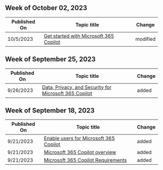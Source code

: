 <!-- This file is generated automatically each week. Changes made to this file will be overwritten.-->



## Week of October 02, 2023


| Published On |Topic title | Change |
|------|------------|--------|
| 10/5/2023 | [Get started with Microsoft 365 Copilot](/microsoft-365-copilot/microsoft-365-copilot-setup) | modified |


## Week of September 25, 2023


| Published On |Topic title | Change |
|------|------------|--------|
| 9/26/2023 | [Data, Privacy, and Security for Microsoft 365 Copilot](/microsoft-365-copilot/microsoft-365-copilot-privacy) | added |


## Week of September 18, 2023


| Published On |Topic title | Change |
|------|------------|--------|
| 9/21/2023 | [Enable users for Microsoft 365 Copilot](/microsoft-365-copilot/microsoft-365-copilot-enable-users) | added |
| 9/21/2023 | [Microsoft 365 Copilot overview](/microsoft-365-copilot/microsoft-365-copilot-overview) | added |
| 9/21/2023 | [Microsoft 365 Copilot Requirements](/microsoft-365-copilot/microsoft-365-copilot-requirements) | added |
